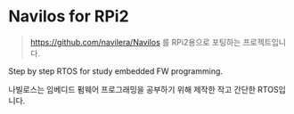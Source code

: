 # Navilos for RPi2

> https://github.com/navilera/Navilos 를 RPi2용으로 포팅하는 프로젝트입니다.

Step by step RTOS for study embedded FW programming.

나빌로스는 임베디드 펌웨어 프로그래밍을 공부하기 위해 제작한 작고 간단한 RTOS입니다.
